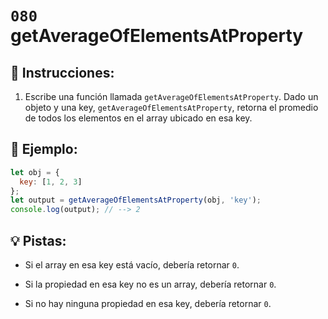 # `080` getAverageOfElementsAtProperty

## 📝 Instrucciones:

1. Escribe una función llamada `getAverageOfElementsAtProperty`. Dado un objeto y una key, `getAverageOfElementsAtProperty`, retorna el promedio de todos los elementos en el array ubicado en esa key.

## 📎 Ejemplo:

```js
let obj = {
  key: [1, 2, 3]
};
let output = getAverageOfElementsAtProperty(obj, 'key');
console.log(output); // --> 2
```

## 💡 Pistas:

+ Si el array en esa key está vacío, debería retornar `0`.

+ Si la propiedad en esa key no es un array, debería retornar `0`.

+ Si no hay ninguna propiedad en esa key, debería retornar `0`.
